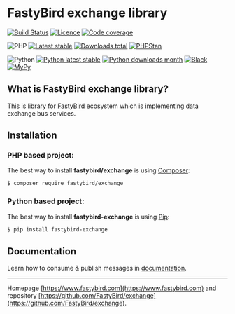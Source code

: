 # FastyBird exchange library

[![Build Status](https://badgen.net/github/checks/FastyBird/exchange/master?cache=300&style=flast-square)](https://github.com/FastyBird/exchange/actions)
[![Licence](https://badgen.net/github/license/FastyBird/exchange?cache=300&style=flast-square)](https://github.com/FastyBird/exchange/blob/master/LICENSE.md)
[![Code coverage](https://badgen.net/coveralls/c/github/FastyBird/exchange?cache=300&style=flast-square)](https://coveralls.io/r/FastyBird/exchange)

![PHP](https://badgen.net/packagist/php/FastyBird/exchange?cache=300&style=flast-square)
[![Latest stable](https://badgen.net/packagist/v/FastyBird/exchange/latest?cache=300&style=flast-square)](https://packagist.org/packages/FastyBird/exchange)
[![Downloads total](https://badgen.net/packagist/dt/FastyBird/exchange?cache=300&style=flast-square)](https://packagist.org/packages/FastyBird/exchange)
[![PHPStan](https://img.shields.io/badge/PHPStan-enabled-brightgreen.svg?style=flat-square)](https://github.com/phpstan/phpstan)

![Python](https://badgen.net/pypi/python/fastybird-exchange?cache=300&style=flat-square)
[![Python latest stable](https://badgen.net/pypi/v/fastybird-exchange?cache=300&style=flat-square)](https://pypi.org/project/fastybird-exchange/)
[![Python downloads month](https://img.shields.io/pypi/dm/fastybird-exchange?cache=300&style=flat-square)](https://pypi.org/project/fastybird-exchange/)
[![Black](https://img.shields.io/badge/black-enabled-brightgreen.svg?style=flat-square)](https://github.com/psf/black)
[![MyPy](https://img.shields.io/badge/mypy-enabled-brightgreen.svg?style=flat-square)](http://mypy-lang.org)

## What is FastyBird exchange library?

This is library for [FastyBird](https://www.fastybird.com) ecosystem which is
implementing data exchange bus services.

## Installation

### PHP based project:

The best way to install **fastybird/exchange** is using [Composer](http://getcomposer.org/):

```sh
$ composer require fastybird/exchange
```

### Python based project:

The best way to install **fastybird-exchange** is using [Pip](https://pip.pypa.io/en/stable/):

```sh
$ pip install fastybird-exchange
```

## Documentation

Learn how to consume & publish messages
in [documentation](https://github.com/FastyBird/exchange/blob/master/.docs/en/index.md).

***
Homepage [https://www.fastybird.com](https://www.fastybird.com) and
repository [https://github.com/FastyBird/exchange](https://github.com/FastyBird/exchange).
